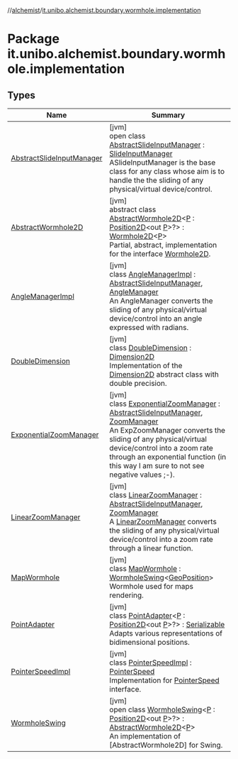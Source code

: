 //[alchemist](../../index.md)/[it.unibo.alchemist.boundary.wormhole.implementation](index.md)

# Package it.unibo.alchemist.boundary.wormhole.implementation

## Types

| Name | Summary |
|---|---|
| [AbstractSlideInputManager](-abstract-slide-input-manager/index.md) | [jvm]<br>open class [AbstractSlideInputManager](-abstract-slide-input-manager/index.md) : [SlideInputManager](../it.unibo.alchemist.boundary.wormhole.interfaces/-slide-input-manager/index.md)<br>ASlideInputManager is the base class for any class whose aim is to handle the the sliding of any physical/virtual device/control. |
| [AbstractWormhole2D](-abstract-wormhole2-d/index.md) | [jvm]<br>abstract class [AbstractWormhole2D](-abstract-wormhole2-d/index.md)<[P](-abstract-wormhole2-d/index.md) : [Position2D](../it.unibo.alchemist.model.interfaces/-position2-d/index.md)<out [P](-abstract-wormhole2-d/index.md)>?> : [Wormhole2D](../it.unibo.alchemist.boundary.wormhole.interfaces/-wormhole2-d/index.md)<[P](-abstract-wormhole2-d/index.md)> <br>Partial, abstract, implementation for the interface [Wormhole2D](../it.unibo.alchemist.boundary.wormhole.interfaces/-wormhole2-d/index.md). |
| [AngleManagerImpl](-angle-manager-impl/index.md) | [jvm]<br>class [AngleManagerImpl](-angle-manager-impl/index.md) : [AbstractSlideInputManager](-abstract-slide-input-manager/index.md), [AngleManager](../it.unibo.alchemist.boundary.wormhole.interfaces/-angle-manager/index.md)<br>An AngleManager converts the sliding of any physical/virtual device/control into an angle expressed with radians. |
| [DoubleDimension](-double-dimension/index.md) | [jvm]<br>class [DoubleDimension](-double-dimension/index.md) : [Dimension2D](https://docs.oracle.com/javase/8/docs/api/java/awt/geom/Dimension2D.html)<br>Implementation of the [Dimension2D](https://docs.oracle.com/javase/8/docs/api/java/awt/geom/Dimension2D.html) abstract class with double precision. |
| [ExponentialZoomManager](-exponential-zoom-manager/index.md) | [jvm]<br>class [ExponentialZoomManager](-exponential-zoom-manager/index.md) : [AbstractSlideInputManager](-abstract-slide-input-manager/index.md), [ZoomManager](../it.unibo.alchemist.boundary.wormhole.interfaces/-zoom-manager/index.md)<br>An ExpZoomManager converts the sliding of any physical/virtual device/control into a zoom rate through an exponential function (in this way I am sure to not see negative values ;-). |
| [LinearZoomManager](-linear-zoom-manager/index.md) | [jvm]<br>class [LinearZoomManager](-linear-zoom-manager/index.md) : [AbstractSlideInputManager](-abstract-slide-input-manager/index.md), [ZoomManager](../it.unibo.alchemist.boundary.wormhole.interfaces/-zoom-manager/index.md)<br>A [LinearZoomManager](-linear-zoom-manager/index.md) converts the sliding of any physical/virtual device/control into a zoom rate through a linear function. |
| [MapWormhole](-map-wormhole/index.md) | [jvm]<br>class [MapWormhole](-map-wormhole/index.md) : [WormholeSwing](-wormhole-swing/index.md)<[GeoPosition](../it.unibo.alchemist.model.interfaces/-geo-position/index.md)> <br>Wormhole used for maps rendering. |
| [PointAdapter](-point-adapter/index.md) | [jvm]<br>class [PointAdapter](-point-adapter/index.md)<[P](-point-adapter/index.md) : [Position2D](../it.unibo.alchemist.model.interfaces/-position2-d/index.md)<out [P](-abstract-wormhole2-d/index.md)>?> : [Serializable](https://docs.oracle.com/javase/8/docs/api/java/io/Serializable.html)<br>Adapts various representations of bidimensional positions. |
| [PointerSpeedImpl](-pointer-speed-impl/index.md) | [jvm]<br>class [PointerSpeedImpl](-pointer-speed-impl/index.md) : [PointerSpeed](../it.unibo.alchemist.boundary.wormhole.interfaces/-pointer-speed/index.md)<br>Implementation for [PointerSpeed](../it.unibo.alchemist.boundary.wormhole.interfaces/-pointer-speed/index.md) interface. |
| [WormholeSwing](-wormhole-swing/index.md) | [jvm]<br>open class [WormholeSwing](-wormhole-swing/index.md)<[P](-wormhole-swing/index.md) : [Position2D](../it.unibo.alchemist.model.interfaces/-position2-d/index.md)<out [P](../it.unibo.alchemist.boundary.interfaces/-graphical2-d-output-monitor/index.md)>?> : [AbstractWormhole2D](-abstract-wormhole2-d/index.md)<[P](../it.unibo.alchemist.boundary.interfaces/-graphical2-d-output-monitor/index.md)> <br>An implementation of [AbstractWormhole2D] for Swing. |
